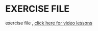 EXERCISE FILE
=============

exercise file , 
[click here for video lessons](https://youtu.be/GlP-uD1BtQI)
